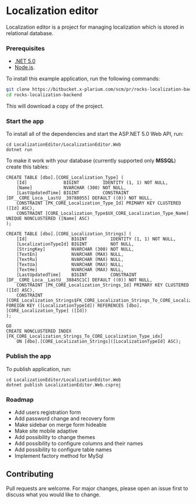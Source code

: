 # Localization editor
Localization editor is a project for managing localization which is stored in relational database.

### Prerequisites
 * [.NET 5.0](https://dot.net/core) 
 * [Node.js](https://nodejs.org/).

To install this example application, run the following commands:

```bash
git clone https://bitbucket.x-plarium.com/scm/pr/rocks-localization-backend.git
cd rocks-localization-backend
```
This will download a copy of the project.
### Start the app

To install all of the dependencies and start the ASP.NET 5.0 Web API, run:
```
cd LocalizationEditor/LocalizationEditor.Web
dotnet run
```
To make it work with your database (currently supported only **MSSQL**) create this tables:

```
CREATE TABLE [dbo].[CORE_Localization_Type] (
    [Id]              BIGINT         IDENTITY (1, 1) NOT NULL,
    [Name]            NVARCHAR (300) NOT NULL,
    [LastUpdatedTime] BIGINT         CONSTRAINT [DF__CORE_Loca__LastU__39788055] DEFAULT ((0)) NOT NULL,
    CONSTRAINT [PK_CORE_Localization_Type_Id] PRIMARY KEY CLUSTERED ([Id] ASC),
    CONSTRAINT [CORE_Localization_Type$UX_CORE_Localization_Type_Name] UNIQUE NONCLUSTERED ([Name] ASC)
);

CREATE TABLE [dbo].[CORE_Localization_Strings] (
    [Id]                 BIGINT         IDENTITY (1, 1) NOT NULL,
    [LocalizationTypeId] BIGINT         NOT NULL,
    [StringKey]          NVARCHAR (300) NOT NULL,
    [TextEn]             NVARCHAR (MAX) NULL,
    [TextRu]             NVARCHAR (MAX) NULL,
    [TextUa]             NVARCHAR (MAX) NULL,
    [TextHe]             NVARCHAR (MAX) NULL,
    [LastUpdatedTime]    BIGINT         CONSTRAINT [DF__CORE_Loca__LastU__38845C1C] DEFAULT ((0)) NOT NULL,
    CONSTRAINT [PK_CORE_Localization_Strings_Id] PRIMARY KEY CLUSTERED ([Id] ASC),
    CONSTRAINT [CORE_Localization_Strings$FK_CORE_Localization_Strings_To_CORE_Localization_Type] FOREIGN KEY ([LocalizationTypeId]) REFERENCES [dbo].[CORE_Localization_Type] ([Id])
);

GO
CREATE NONCLUSTERED INDEX [FK_CORE_Localization_Strings_To_CORE_Localization_Type_idx]
    ON [dbo].[CORE_Localization_Strings]([LocalizationTypeId] ASC);
```
### Publish the app

To publish application, run:
```
cd LocalizationEditor/LocalizationEditor.Web
dotnet publish LocalizationEditor.Web.csproj
```

### Roadmap
- Add users registration form
- Add password change and recovery form
- Make sidebar on merge form hideable
- Make site mobile adaptive
- Add possibility to change themes
- Add possibility to configure columns and their names
- Add possibility to configure table names
- Implement factory method for MySql


## Contributing
Pull requests are welcome. For major changes, please open an issue first to discuss what you would like to change.